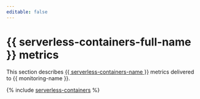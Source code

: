 ```yaml
---
editable: false
---
```


# {{ serverless-containers-full-name }} metrics

This section describes [{{ serverless-containers-name }}](../../serverless-containers/) metrics delivered to {{ monitoring-name }}.

{% include [serverless-containers](../../_includes/monitoring/metrics-ref/serverless-containers.md) %}